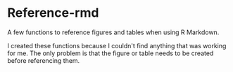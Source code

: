 # Reference-rmd
A few functions to  reference figures and tables when using R Markdown.

I created these functions because I couldn't find anything that was working for me.
The only problem is that the figure or table needs to be created before referencing them.
